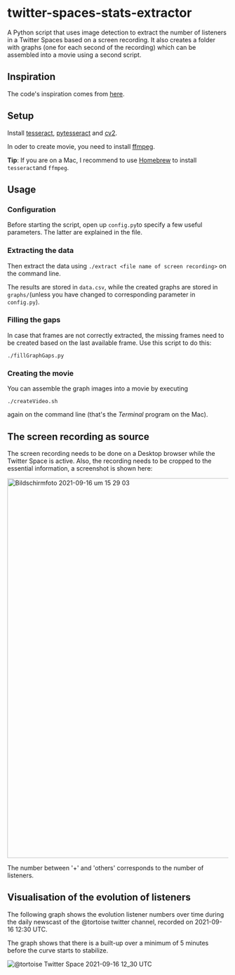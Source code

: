 # twitter-spaces-stats-extractor
A Python script that uses image detection to extract the number of listeners in a Twitter Spaces based on a screen recording. It also creates a folder with graphs (one for each second of the recording) which can be assembled into a movie using a second script.

## Inspiration
The code's inspiration comes from [here](https://dev.to/video/introduction-to-text-detection-using-opencv-and-pytesseract-3he2).

## Setup
Install [tesseract](https://github.com/tesseract-ocr/tesseract), [pytesseract](https://pypi.org/project/pytesseract/) and [cv2](https://pypi.org/project/opencv-python/).

In oder to create movie, you need to install [ffmpeg](https://ffmpeg.org).

**Tip**: If you are on a Mac, I recommend to use [Homebrew](https://brew.sh/index_de) to install ```tesseract```and ```ffmpeg```.

## Usage

### Configuration
Before starting the script, open up ```config.py```to specify a few useful parameters. The latter are explained in the file.

### Extracting the data
Then extract the data using
```./extract <file name of screen recording>```
on the command line.

The results are stored in ```data.csv```, while the created graphs are stored in ```graphs/```(unless you have changed to corresponding parameter in ```config.py```).

### Filling the gaps
In case that frames are not correctly extracted, the missing frames need to be created based on the last available frame. Use this script to do this:

```./fillGraphGaps.py```

### Creating the movie
You can assemble the graph images into a movie by executing

```./createVideo.sh```

again on the command line (that's the *Terminal* program on the Mac).


## The screen recording as source
The screen recording needs to be done on a Desktop browser while the Twitter Space is active. Also, the recording needs to be cropped to the essential information, a screenshot is shown here:

<img width="865" alt="Bildschirmfoto 2021-09-16 um 15 29 03" src="https://user-images.githubusercontent.com/5444043/133624480-f1451c42-4f77-41be-9668-68d37aaab039.png">

The number between '+' and 'others' corresponds to the number of listeners.

## Visualisation of the evolution of listeners
The following graph shows the evolution listener numbers over time during the daily newscast of the @tortoise twitter channel, recorded on 2021-09-16 12:30 UTC.

The graph shows that there is a built-up over a minimum of 5 minutes before the curve starts to stabilize. 

![@tortoise Twitter Space 2021-09-16 12_30 UTC](https://user-images.githubusercontent.com/5444043/133624648-317e4d19-174e-4920-b1d1-05fda2998f59.png)
